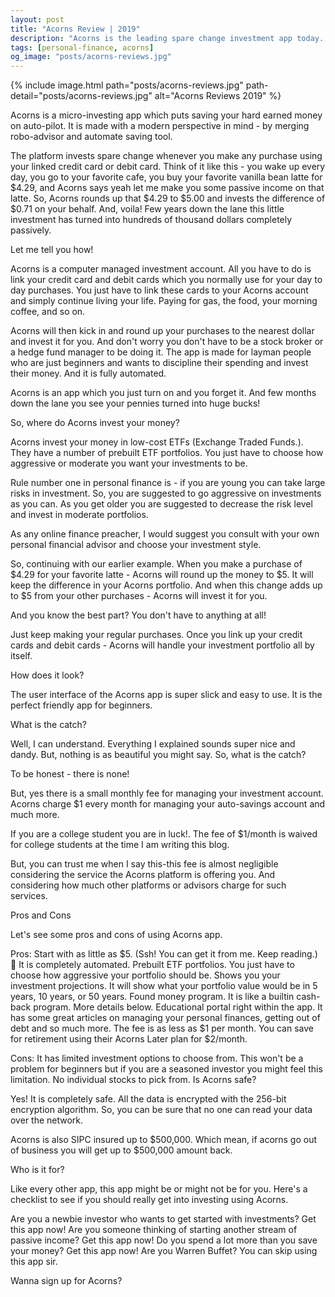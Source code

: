```yaml
---
layout: post
title: "Acorns Review | 2019"
description: "Acorns is the leading spare change investment app today. Perfect online platform for beginners to start investing at low fees."
tags: [personal-finance, acorns]
og_image: "posts/acorns-reviews.jpg"
---
```


{% include image.html path="posts/acorns-reviews.jpg" path-detail="posts/acorns-reviews.jpg" alt="Acorns Reviews 2019" %}


Acorns is a micro-investing app which puts saving your hard earned money on auto-pilot. It is made with a modern perspective in mind - by merging robo-advisor and automate saving tool. 

The platform invests spare change whenever you make any purchase using your linked credit card or debit card. Think of it like this - you wake up every day, you go to your favorite cafe, you buy your favorite vanilla bean latte for $4.29, and Acorns says yeah let me make you some passive income on that latte. So, Acorns rounds up that $4.29 to $5.00 and invests the difference of $0.71 on your behalf. And, voila! Few years down the lane this little investment has turned into hundreds of thousand dollars completely passively.

Let me tell you how!

Acorns is a computer managed investment account. All you have to do is link your credit card and debit cards which you normally use for your day to day purchases. You just have to link these cards to your Acorns account and simply continue living your life. Paying for gas, the food, your morning coffee, and so on.

Acorns will then kick in and round up your purchases to the nearest dollar and invest it for you. And don't worry you don't have to be a stock broker or a hedge fund manager to be doing it. The app is made for layman people who are just beginners and wants to discipline their spending and invest their money. And it is fully automated.

Acorns is an app which you just turn on and you forget it. And few months down the lane you see your pennies turned into huge bucks!


So, where do Acorns invest your money?

Acorns invest your money in low-cost ETFs (Exchange Traded Funds.). They have a number of prebuilt ETF portfolios. You just have to choose how aggressive or moderate you want your investments to be.

Rule number one in personal finance is - if you are young you can take large risks in investment. So, you are suggested to go aggressive on investments as you can. As you get older you are suggested to decrease the risk level and invest in moderate portfolios.

As any online finance preacher, I would suggest you consult with your own personal financial advisor and choose your investment style.

So, continuing with our earlier example. When you make a purchase of $4.29 for your favorite latte - Acorns will round up the money to $5. It will keep the difference in your Acorns portfolio. And when this change adds up to $5 from your other purchases - Acorns will invest it for you.

And you know the best part? You don't have to anything at all!

Just keep making your regular purchases. Once you link up your credit cards and debit cards - Acorns will handle your investment portfolio all by itself.

How does it look?

The user interface of the Acorns app is super slick and easy to use. It is the perfect friendly app for beginners.

<explain some of the main screens>


What is the catch?

Well, I can understand. Everything I explained sounds super nice and dandy. But, nothing is as beautiful you might say. So, what is the catch? 

To be honest - there is none!

But, yes there is a small monthly fee for managing your investment account. Acorns charge $1 every month for managing your auto-savings account and much more. 

If you are a college student you are in luck!. The fee of $1/month is waived for college students at the time I am writing this blog. 

But, you can trust me when I say this-this fee is almost negligible considering the service the Acorns platform is offering you. And considering how much other platforms or advisors charge for such services.

Pros and Cons

Let's see some pros and cons of using Acorns app.

Pros:
Start with as little as $5. (Ssh! You can get it from me. Keep reading.) 📖
It is completely automated.
Prebuilt ETF portfolios. You just have to choose how aggressive your portfolio should be.
Shows you your investment projections. It will show what your portfolio value would be in 5 years, 10 years, or 50 years.
Found money program. It is like a builtin cash-back program. More details below.
Educational portal right within the app. It has some great articles on managing your personal finances, getting out of debt and so much more.
The fee is as less as $1 per month.
You can save for retirement using their Acorns Later plan for $2/month.

Cons:
It has limited investment options to choose from. This won't be a problem for beginners but if you are a seasoned investor you might feel this limitation.
No individual stocks to pick from.
Is Acorns safe?

Yes! It is completely safe. All the data is encrypted with the 256-bit encryption algorithm. So, you can be sure that no one can read your data over the network.

Acorns is also SIPC insured up to $500,000. Which mean, if acorns go out of business you will get up to $500,000 amount back.


Who is it for?

Like every other app, this app might be or might not be for you. Here's a checklist to see if you should really get into investing using Acorns.

Are you a newbie investor who wants to get started with investments? Get this app now!
Are you someone thinking of starting another stream of passive income? Get this app now!
Do you spend a lot more than you save your money? Get this app now!
Are you Warren Buffet? You can skip using this app sir.


Wanna sign up for Acorns?
